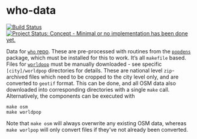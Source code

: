 <!-- README.md is generated from README.Rmd. Please edit that file -->
who-data
========

[![Build
Status](https://travis-ci.org/ATFutures/who.svg)](https://travis-ci.org/ATFutures/who)
[![Project Status: Concept - Minimal or no implementation has been done
yet.](http://www.repostatus.org/badges/0.1.0/concept.svg)](http://www.repostatus.org/#concept)

Data for [`who` repo](https://github.com/ATFutures/who). These are
pre-processed with routines from the
[`popdens`](https://github.com/ATFutures/popdens) package, which must be
installed for this to work. It’s all `makefile` based. Files for
[`worldpop`](http://www.worldpop.org.uk) must be manually downloaded -
see specific `[city]/worldpop` directories for details. These are
national level `zip`-archived files which need to be cropped to the city
level only, and are converted to `geotif` format. This can be done, and
all OSM data also downloaded into corresponding directories with a
single `make` call. Alternatively, the components can be executed with

    make osm
    make worldpop

Note that `make osm` will always overwrite any existing OSM data,
whereas `make worlpop` will only convert files if they’ve not already
been converted.
